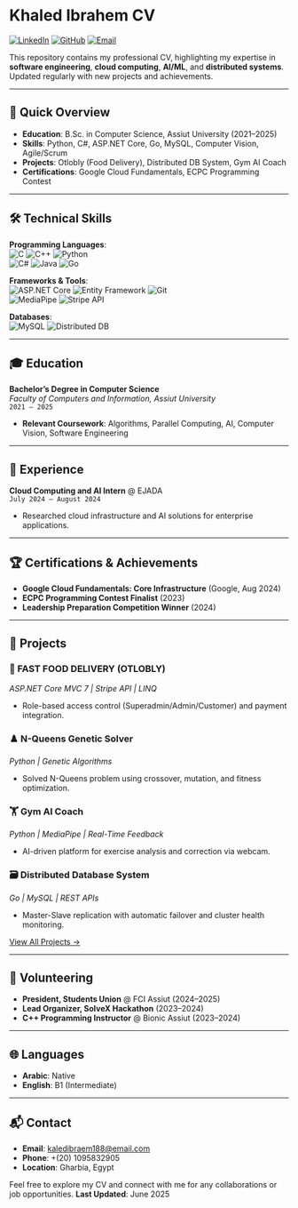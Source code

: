 # Khaled Ibrahem CV

[![LinkedIn](https://img.shields.io/badge/LinkedIn-Connect-blue)](https://www.linkedin.com/in/uukh2)
[![GitHub](https://img.shields.io/badge/GitHub-Profile-black)](https://github.com/uukh22)
[![Email](https://img.shields.io/badge/Email-Contact-red)](mailto:kaledibraem188@gmail.com)

This repository contains my professional CV, highlighting my expertise in **software engineering**, **cloud computing**, **AI/ML**, and **distributed systems**. Updated regularly with new projects and achievements.

---

## 🚀 Quick Overview  
- **Education**: B.Sc. in Computer Science, Assiut University (2021–2025)  
- **Skills**: Python, C#, ASP.NET Core, Go, MySQL, Computer Vision, Agile/Scrum  
- **Projects**: Otlobly (Food Delivery), Distributed DB System, Gym AI Coach  
- **Certifications**: Google Cloud Fundamentals, ECPC Programming Contest  

---

## 🛠️ Technical Skills  
**Programming Languages**:  
![C](https://img.shields.io/badge/-C-A8B9CC?logo=c) ![C++](https://img.shields.io/badge/-C++-00599C?logo=c%2B%2B) ![Python](https://img.shields.io/badge/-Python-3776AB?logo=python)  
![C#](https://img.shields.io/badge/-C%23-239120?logo=c-sharp) ![Java](https://img.shields.io/badge/-Java-007396?logo=java) ![Go](https://img.shields.io/badge/-Go-00ADD8?logo=go)  

**Frameworks & Tools**:  
![ASP.NET Core](https://img.shields.io/badge/-ASP.NET%20Core-512BD4?logo=.net) ![Entity Framework](https://img.shields.io/badge/-Entity%20Framework-512BD4) ![Git](https://img.shields.io/badge/-Git-F05032?logo=git)  
![MediaPipe](https://img.shields.io/badge/-MediaPipe-4285F4) ![Stripe API](https://img.shields.io/badge/-Stripe-008CDD?logo=stripe)  

**Databases**:  
![MySQL](https://img.shields.io/badge/-MySQL-4479A1?logo=mysql) ![Distributed DB](https://img.shields.io/badge/-Distributed%20DB-003B57)  

---

## 🎓 Education  
**Bachelor’s Degree in Computer Science**  
*Faculty of Computers and Information, Assiut University*  
`2021 – 2025`  
- **Relevant Coursework**: Algorithms, Parallel Computing, AI, Computer Vision, Software Engineering  

---

## 💼 Experience  
**Cloud Computing and AI Intern** @ EJADA  
`July 2024 – August 2024`  
- Researched cloud infrastructure and AI solutions for enterprise applications.  

---

## 🏆 Certifications & Achievements  
- **Google Cloud Fundamentals: Core Infrastructure** (Google, Aug 2024)  
- **ECPC Programming Contest Finalist** (2023)  
- **Leadership Preparation Competition Winner** (2024)  

---

## 🧪 Projects  

### 🍔 FAST FOOD DELIVERY (OTLOBLY)  
*ASP.NET Core MVC 7 | Stripe API | LINQ*  
- Role-based access control (Superadmin/Admin/Customer) and payment integration.  

### ♟️ N-Queens Genetic Solver  
*Python | Genetic Algorithms*  
- Solved N-Queens problem using crossover, mutation, and fitness optimization.  

### 🏋️ Gym AI Coach  
*Python | MediaPipe | Real-Time Feedback*  
- AI-driven platform for exercise analysis and correction via webcam.  

### 🗃️ Distributed Database System  
*Go | MySQL | REST APIs*  
- Master-Slave replication with automatic failover and cluster health monitoring.  

[View All Projects →](https://github.com/uukh22)  

---

## 🌟 Volunteering  
- **President, Students Union** @ FCI Assiut (2024–2025)  
- **Lead Organizer, SolveX Hackathon** (2023–2024)  
- **C++ Programming Instructor** @ Bionic Assiut (2023–2024)  

---

## 🌐 Languages  
- **Arabic**: Native  
- **English**: B1 (Intermediate)  

---

## 📬 Contact  
- **Email**: [kaledibraem188@email.com](mailto:kaledibraem188@email.com)
- **Phone**: +(20) 1095832905  
- **Location**: Gharbia, Egypt  
  
Feel free to explore my CV and connect with me for any collaborations or job opportunities.
**Last Updated**: June 2025
